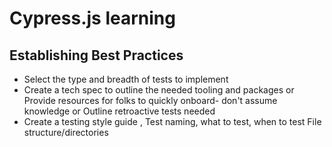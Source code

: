 # Cypress.js learning 


## Establishing Best Practices

- Select the type and breadth of tests to implement
- Create a tech spec to outline the needed tooling and packages
or Provide resources for folks to quickly onboard- don't assume knowledge
or Outline retroactive tests needed
- Create a testing style guide , Test naming, what to test, when to test File structure/directories
